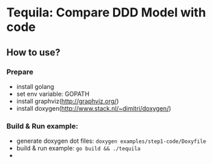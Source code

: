 # Tequila: Compare DDD Model with code

## How to use?
### Prepare
* install golang
* set env variable: GOPATH
* install graphviz(http://graphviz.org/)
* install doxygen(http://www.stack.nl/~dimitri/doxygen/)

### Build & Run example:
* generate doxygen dot files:
    `doxygen examples/step1-code/Doxyfile`
* build & run example:
    `go build && ./tequila `
*